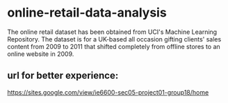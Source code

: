 # online-retail-data-analysis

The online retail dataset has been obtained from UCI's Machine Learning Repository. The dataset is for a UK-based all occasion gifting clients' sales content from 2009 to 2011 that shifted completely from offline stores to an online website in 2009.

## url for better experience:
https://sites.google.com/view/ie6600-sec05-project01-group18/home
